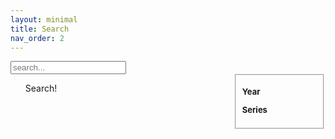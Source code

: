 ```yaml
---
layout: minimal
title: Search
nav_order: 2
---
```


<!-- https://jekyllrb.com/tutorials/csv-to-table/ -->
<!-- https://github.com/christian-fei/Simple-Jekyll-Search -->

<div id="search-container">

<input type="text" id="search-inputt" placeholder="search...">

<div style="display:flex">

<div style="width: 70%; padding-right: 1em">
<ul id="results-container">
Search!
</ul>
</div>


<div style="width: 30%; font-size: small">
<fieldset>

<div id="yearsFilters">

<b>Year</b><br>

</div>

<div id="seriesFilters">

<b>Series</b><br>

</div>


</fieldset>
</div>

</div>

</div>

<!-- Script pointing to search-script.js -->
<script src="{{site.github_repo_url}}assets/javascript/search-script.js" type="text/javascript"></script>
<script src="{{site.github_repo_url}}assets/javascript/jquery.js"></script>

<script>
var json = "";
$.getJSON('data.json', function(obj) {
    json = obj;
});

var search = "";
$.getJSON('search.json', function(obj) {
    search = obj;
});

function getProperty(title, prop) {
  return json[title][prop];    
}

var title = "";

var sjs = SimpleJekyllSearch({
  searchInput: document.getElementById('search-inputt'),
  resultsContainer: document.getElementById('results-container'),
  json: "search.json",
  noResultsText: 'No result found!',
  limit: 100,
  fuzzy: true,
  searchResultTemplate: '
  <li> <!-- {title} -->
    <p>
      <a href="{url}" target="_top">{title}</a>
    </p>
  </li>
  ',
  templateMiddleware: function(prop, value, template) {
    if (prop === 'title') {
      title = value;
    }

    if (prop === 'tags') {
      var strr = "";
      function createHTMLTag(tag) { return `<p class="label">${tag}</p>`;}
      function createTag(tag) { strr = strr.concat(" ", createHTMLTag(tag));  }
      value = value.split(", ");
      value.forEach(createTag);
      const regex = /\*/i;
      return strr;
    }

    if (prop === 'url' || prop === 'description') {
      return getProperty(title, prop);
    }
  }
})
</script>
